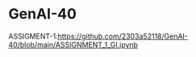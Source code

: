 # GenAI-40                                                                
ASSIGMENT-1:https://github.com/2303a52118/GenAI-40/blob/main/ASSIGNMENT_1_GI.ipynb                                    
